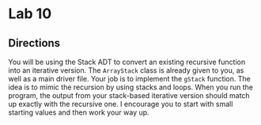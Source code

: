 # Lab 10

## Directions

You will be using the Stack ADT to convert an existing recursive function into an iterative version. The `ArrayStack` class is already given to you, as well as a main driver file. Your job is to implement the `gStack` function. The idea is to mimic the recursion by using stacks and loops. When you run the program, the output from your stack-based iterative version should match up exactly with the recursive one. I encourage you to start with small starting values and then work your way up.
